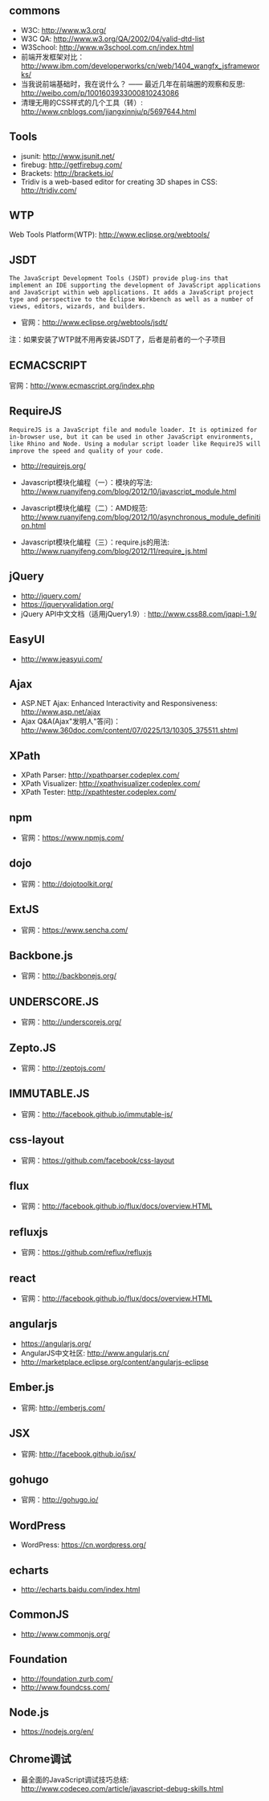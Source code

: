 ## commons

* W3C: http://www.w3.org/
* W3C QA: http://www.w3.org/QA/2002/04/valid-dtd-list
* W3School: http://www.w3school.com.cn/index.html
* 前端开发框架对比：http://www.ibm.com/developerworks/cn/web/1404_wangfx_jsframeworks/
* 当我说前端基础时，我在说什么？ —— 最近几年在前端圈的观察和反思: http://weibo.com/p/1001603933000810243086
* 清理无用的CSS样式的几个工具（转）: http://www.cnblogs.com/jiangxinnju/p/5697644.html

## Tools

* jsunit: http://www.jsunit.net/
* firebug: http://getfirebug.com/
* Brackets: http://brackets.io/
* Tridiv is a web-based editor for creating 3D shapes in CSS: http://tridiv.com/

## WTP

Web Tools Platform(WTP): http://www.eclipse.org/webtools/


## JSDT

    The JavaScript Development Tools (JSDT) provide plug-ins that implement an IDE supporting the development of JavaScript applications and JavaScript within web applications. It adds a JavaScript project type and perspective to the Eclipse Workbench as well as a number of views, editors, wizards, and builders.

* 官网：http://www.eclipse.org/webtools/jsdt/

注：如果安装了WTP就不用再安装JSDT了，后者是前者的一个子项目


## ECMACSCRIPT

官网：http://www.ecmascript.org/index.php


## RequireJS

    RequireJS is a JavaScript file and module loader. It is optimized for in-browser use, but it can be used in other JavaScript environments, like Rhino and Node. Using a modular script loader like RequireJS will improve the speed and quality of your code.

* http://requirejs.org/

* Javascript模块化编程（一）：模块的写法: http://www.ruanyifeng.com/blog/2012/10/javascript_module.html
* Javascript模块化编程（二）：AMD规范: http://www.ruanyifeng.com/blog/2012/10/asynchronous_module_definition.html
* Javascript模块化编程（三）：require.js的用法: http://www.ruanyifeng.com/blog/2012/11/require_js.html


## jQuery

* http://jquery.com/
* https://jqueryvalidation.org/
* jQuery API中文文档（适用jQuery1.9）: http://www.css88.com/jqapi-1.9/

## EasyUI

* http://www.jeasyui.com/

## Ajax

* ASP.NET Ajax: Enhanced Interactivity and Responsiveness: http://www.asp.net/ajax
* Ajax Q&A(Ajax"发明人"答问)：http://www.360doc.com/content/07/0225/13/10305_375511.shtml


## XPath

* XPath Parser: http://xpathparser.codeplex.com/
* XPath Visualizer: http://xpathvisualizer.codeplex.com/
* XPath Tester: http://xpathtester.codeplex.com/


## npm

* 官网：https://www.npmjs.com/


## dojo

* 官网：http://dojotoolkit.org/


## ExtJS

* 官网：https://www.sencha.com/


## Backbone.js

* 官网：http://backbonejs.org/


## UNDERSCORE.JS

* 官网：http://underscorejs.org/


## Zepto.JS

* 官网：http://zeptojs.com/


## IMMUTABLE.JS

* 官网：http://facebook.github.io/immutable-js/


## css-layout

* 官网：https://github.com/facebook/css-layout


## flux

* 官网：http://facebook.github.io/flux/docs/overview.HTML


## refluxjs

* 官网：https://github.com/reflux/refluxjs


## react

* 官网：http://facebook.github.io/flux/docs/overview.HTML


## angularjs

* https://angularjs.org/
* AngularJS中文社区: http://www.angularjs.cn/
* http://marketplace.eclipse.org/content/angularjs-eclipse


## Ember.js

* 官网: http://emberjs.com/


## JSX

* 官网: http://facebook.github.io/jsx/


## gohugo

* 官网：http://gohugo.io/


## WordPress

* WordPress: https://cn.wordpress.org/


## echarts

* http://echarts.baidu.com/index.html


## CommonJS

* http://www.commonjs.org/

## Foundation

* http://foundation.zurb.com/
* http://www.foundcss.com/

## Node.js

* https://nodejs.org/en/


## Chrome调试

* 最全面的JavaScript调试技巧总结: http://www.codeceo.com/article/javascript-debug-skills.html
